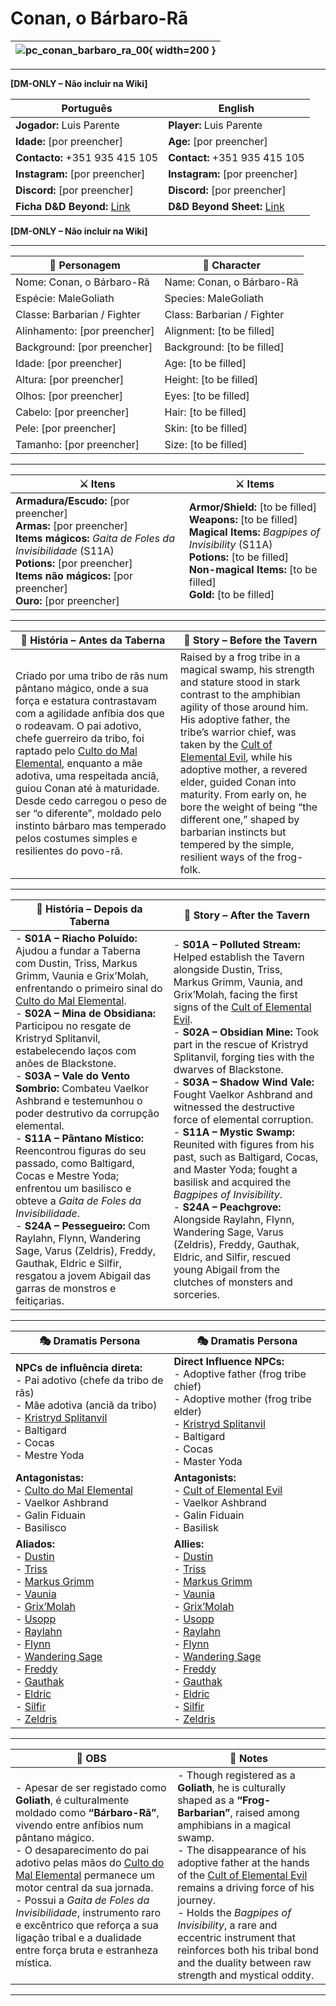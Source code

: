 # Conan, o Bárbaro-Rã

| ![pc_conan_barbaro_ra_00](assets/pc/pc_conan_barbaro_ra_00.png){ width=200 } |
| ---------------------------------------------------------------------------- |

---

**[DM-ONLY – Não incluir na Wiki]**  

| Português                                                                    | English                                                                      |
| ---------------------------------------------------------------------------- | ---------------------------------------------------------------------------- |
| **Jogador:** Luis Parente                                                    | **Player:** Luis Parente                                                     |
| **Idade:** [por preencher]                                                   | **Age:** [por preencher]                                                     |
| **Contacto:** +351 935 415 105                                               | **Contact:** +351 935 415 105                                                |
| **Instagram:** [por preencher]                                               | **Instagram:** [por preencher]                                               |
| **Discord:** [por preencher]                                                 | **Discord:** [por preencher]                                                 |
| **Ficha D&D Beyond:** [Link](https://www.dndbeyond.com/characters/138566061) | **D&D Beyond Sheet:** [Link](https://www.dndbeyond.com/characters/138566061) |

**[DM-ONLY – Não incluir na Wiki]**  

---

| **🧙 Personagem**            | **🧙 Character**           |
| ---------------------------- | -------------------------- |
| Nome: Conan, o Bárbaro-Rã    | Name: Conan, o Bárbaro-Rã  |
| Espécie: MaleGoliath         | Species: MaleGoliath       |
| Classe: Barbarian / Fighter  | Class: Barbarian / Fighter |
| Alinhamento: [por preencher] | Alignment: [to be filled]  |
| Background: [por preencher]  | Background: [to be filled] |
| Idade: [por preencher]       | Age: [to be filled]        |
| Altura: [por preencher]      | Height: [to be filled]     |
| Olhos: [por preencher]       | Eyes: [to be filled]       |
| Cabelo: [por preencher]      | Hair: [to be filled]       |
| Pele: [por preencher]        | Skin: [to be filled]       |
| Tamanho:  [por preencher]    | Size:  [to be filled]      |

---

| **⚔️ Itens**                                                                                                                                                                        | **⚔️ Items**                                                                                                                                                       |
| ----------------------------------------------------------------------------------------------------------------------------------------------------------------------------------- | ------------------------------------------------------------------------------------------------------------------------------------------------------------------ |
| **Armadura/Escudo:** [por preencher] <br>**Armas:** [por preencher]<br>**Items mágicos:** *Gaita de Foles da Invisibilidade* (S11A)<br>**Potions:** [por preencher]<br>**Items não mágicos:** [por preencher]<br>**Ouro:** [por preencher] | **Armor/Shield:** [to be filled] <br>**Weapons:** [to be filled]<br>**Magical Items:** *Bagpipes of Invisibility* (S11A)<br>**Potions:** [to be filled]<br>**Non-magical Items:** [to be filled]<br>**Gold:** [to be filled] |

---

| **📖 História – Antes da Taberna** | **📖 Story – Before the Tavern** |
| ---------------------------------- | -------------------------------- |
| Criado por uma tribo de rãs num pântano mágico, onde a sua força e estatura contrastavam com a agilidade anfíbia dos que o rodeavam. O pai adotivo, chefe guerreiro da tribo, foi raptado pelo [Culto do Mal Elemental](../organizations/culto_elemental.md), enquanto a mãe adotiva, uma respeitada anciã, guiou Conan até à maturidade. Desde cedo carregou o peso de ser “o diferente”, moldado pelo instinto bárbaro mas temperado pelos costumes simples e resilientes do povo-rã. | Raised by a frog tribe in a magical swamp, his strength and stature stood in stark contrast to the amphibian agility of those around him. His adoptive father, the tribe’s warrior chief, was taken by the [Cult of Elemental Evil](../organizations/culto_elemental.md), while his adoptive mother, a revered elder, guided Conan into maturity. From early on, he bore the weight of being “the different one,” shaped by barbarian instincts but tempered by the simple, resilient ways of the frog-folk. |

---

| **📖 História – Depois da Taberna** | **📖 Story – After the Tavern** |
| ----------------------------------- | -------------------------------- |
| - **S01A – Riacho Poluído:** Ajudou a fundar a Taberna com Dustin, Triss, Markus Grimm, Vaunia e Grix’Molah, enfrentando o primeiro sinal do [Culto do Mal Elemental](../organizations/culto_elemental.md).<br>- **S02A – Mina de Obsidiana:** Participou no resgate de Kristryd Splitanvil, estabelecendo laços com anões de Blackstone.<br>- **S03A – Vale do Vento Sombrio:** Combateu Vaelkor Ashbrand e testemunhou o poder destrutivo da corrupção elemental.<br>- **S11A – Pântano Místico:** Reencontrou figuras do seu passado, como Baltigard, Cocas e Mestre Yoda; enfrentou um basilisco e obteve a *Gaita de Foles da Invisibilidade*.<br>- **S24A – Pessegueiro:** Com Raylahn, Flynn, Wandering Sage, Varus (Zeldris), Freddy, Gauthak, Eldric e Silfir, resgatou a jovem Abigail das garras de monstros e feitiçarias. | - **S01A – Polluted Stream:** Helped establish the Tavern alongside Dustin, Triss, Markus Grimm, Vaunia, and Grix’Molah, facing the first signs of the [Cult of Elemental Evil](../organizations/culto_elemental.md).<br>- **S02A – Obsidian Mine:** Took part in the rescue of Kristryd Splitanvil, forging ties with the dwarves of Blackstone.<br>- **S03A – Shadow Wind Vale:** Fought Vaelkor Ashbrand and witnessed the destructive force of elemental corruption.<br>- **S11A – Mystic Swamp:** Reunited with figures from his past, such as Baltigard, Cocas, and Master Yoda; fought a basilisk and acquired the *Bagpipes of Invisibility*.<br>- **S24A – Peachgrove:** Alongside Raylahn, Flynn, Wandering Sage, Varus (Zeldris), Freddy, Gauthak, Eldric, and Silfir, rescued young Abigail from the clutches of monsters and sorceries. |

---

| **🎭 Dramatis Persona**                                                                                                                           | **🎭 Dramatis Persona**                                                                                                                     |
| ------------------------------------------------------------------------------------------------------------------------------------------------- | -------------------------------------------------------------------------------------------------------------------------------------------- |
| **NPCs de influência direta:**  <br>- Pai adotivo (chefe da tribo de rãs)<br>- Mãe adotiva (anciã da tribo)<br>- [Kristryd Splitanvil](../npc/kristryd_splitanvil.md)<br>- Baltigard<br>- Cocas<br>- Mestre Yoda | **Direct Influence NPCs:**  <br>- Adoptive father (frog tribe chief)<br>- Adoptive mother (frog tribe elder)<br>- [Kristryd Splitanvil](../npc/kristryd_splitanvil.md)<br>- Baltigard<br>- Cocas<br>- Master Yoda |
| **Antagonistas:**  <br>- [Culto do Mal Elemental](../organizations/culto_elemental.md)<br>- Vaelkor Ashbrand<br>- Galin Fiduain<br>- Basilisco | **Antagonists:**  <br>- [Cult of Elemental Evil](../organizations/culto_elemental.md)<br>- Vaelkor Ashbrand<br>- Galin Fiduain<br>- Basilisk |
| **Aliados:**  <br>- [Dustin](docs/dm/-/pc/pc_dustin_thorne.md)<br>- [Triss](../pc/pc_triss.md)<br>- [Markus Grimm](../pc/pc_markus_grimm.md)<br>- [Vaunia](../pc/pc_vaunia.md)<br>- [Grix’Molah](../pc/pc_grixmolah.md)<br>- [Usopp](../pc/pc_usopp.md)<br>- [Raylahn](../pc/pc_raylahn.md)<br>- [Flynn](../pc/pc_flynn.md)<br>- [Wandering Sage](../pc/pc_wandering_sage.md)<br>- [Freddy](../pc/pc_freddy.md)<br>- [Gauthak](../pc/pc_gauthak.md)<br>- [Eldric](../pc/pc_eldric.md)<br>- [Silfir](../pc/pc_silfir.md)<br>- [Zeldris](../pc/pc_zeldris.md) | **Allies:**  <br>- [Dustin](docs/dm/-/pc/pc_dustin_thorne.md)<br>- [Triss](../pc/pc_triss.md)<br>- [Markus Grimm](../pc/pc_markus_grimm.md)<br>- [Vaunia](../pc/pc_vaunia.md)<br>- [Grix’Molah](../pc/pc_grixmolah.md)<br>- [Usopp](../pc/pc_usopp.md)<br>- [Raylahn](../pc/pc_raylahn.md)<br>- [Flynn](../pc/pc_flynn.md)<br>- [Wandering Sage](../pc/pc_wandering_sage.md)<br>- [Freddy](../pc/pc_freddy.md)<br>- [Gauthak](../pc/pc_gauthak.md)<br>- [Eldric](../pc/pc_eldric.md)<br>- [Silfir](../pc/pc_silfir.md)<br>- [Zeldris](../pc/pc_zeldris.md) |

---

| **🔮 OBS** | **🔮 Notes** |
| ---------- | ------------ |
| - Apesar de ser registado como **Goliath**, é culturalmente moldado como **“Bárbaro-Rã”**, vivendo entre anfíbios num pântano mágico.<br>- O desaparecimento do pai adotivo pelas mãos do [Culto do Mal Elemental](../organizations/culto_elemental.md) permanece um motor central da sua jornada.<br>- Possui a *Gaita de Foles da Invisibilidade*, instrumento raro e excêntrico que reforça a sua ligação tribal e a dualidade entre força bruta e estranheza mística. | - Though registered as a **Goliath**, he is culturally shaped as a **“Frog-Barbarian”**, raised among amphibians in a magical swamp.<br>- The disappearance of his adoptive father at the hands of the [Cult of Elemental Evil](../organizations/culto_elemental.md) remains a driving force of his journey.<br>- Holds the *Bagpipes of Invisibility*, a rare and eccentric instrument that reinforces both his tribal bond and the duality between raw strength and mystical oddity. |

---
